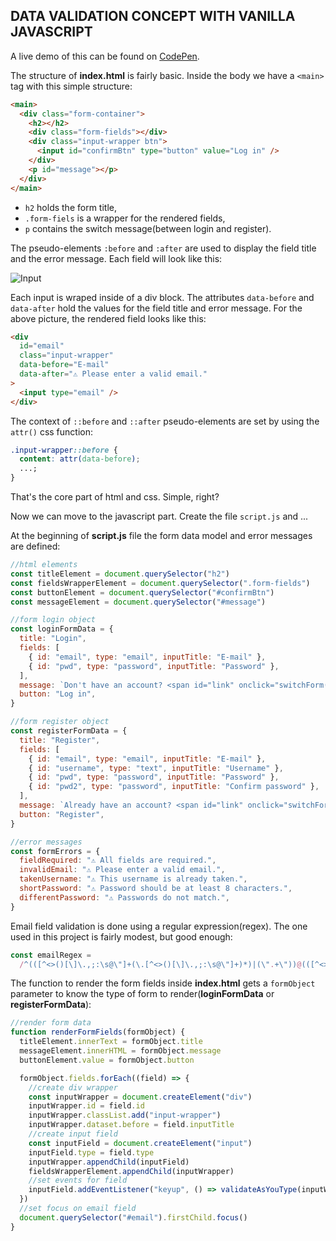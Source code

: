 ## DATA VALIDATION CONCEPT WITH VANILLA JAVASCRIPT

A live demo of this can be found on [CodePen](https://codepen.io/dragostemelie/pen/KKWxwJo).

The structure of **index.html** is fairly basic. Inside the body we have a `<main>` tag with this simple structure:

```html
<main>
  <div class="form-container">
    <h2></h2>
    <div class="form-fields"></div>
    <div class="input-wrapper btn">
      <input id="confirmBtn" type="button" value="Log in" />
    </div>
    <p id="message"></p>
  </div>
</main>
```

- `h2` holds the form title,
- `.form-fiels` is a wrapper for the rendered fields,
- `p` contains the switch message(between login and register).

The pseudo-elements `:before` and `:after` are used to display the field title and the error message. Each field will look like this:

![Input](https://dragostemelie.go.ro/projects/simple-data-validation/img/input-field.JPG)

Each input is wraped inside of a div block. The attributes `data-before` and `data-after` hold the values for the field title and error message. For the above picture, the rendered field looks like this:

```html
<div
  id="email"
  class="input-wrapper"
  data-before="E-mail"
  data-after="⚠ Please enter a valid email."
>
  <input type="email" />
</div>
```

The context of `::before` and `::after` pseudo-elements are set by using the `attr()` css function:

```css
.input-wrapper::before {
  content: attr(data-before);
  ...;
}
```

That's the core part of html and css. Simple, right?

Now we can move to the javascript part. Create the file `script.js` and ...

At the beginning of **script.js** file the form data model and error messages are defined:

```js
//html elements
const titleElement = document.querySelector("h2")
const fieldsWrapperElement = document.querySelector(".form-fields")
const buttonElement = document.querySelector("#confirmBtn")
const messageElement = document.querySelector("#message")

//form login object
const loginFormData = {
  title: "Login",
  fields: [
    { id: "email", type: "email", inputTitle: "E-mail" },
    { id: "pwd", type: "password", inputTitle: "Password" },
  ],
  message: `Don't have an account? <span id="link" onclick="switchForm(this.innerText)">Register</span>`,
  button: "Log in",
}

//form register object
const registerFormData = {
  title: "Register",
  fields: [
    { id: "email", type: "email", inputTitle: "E-mail" },
    { id: "username", type: "text", inputTitle: "Username" },
    { id: "pwd", type: "password", inputTitle: "Password" },
    { id: "pwd2", type: "password", inputTitle: "Confirm password" },
  ],
  message: `Already have an account? <span id="link" onclick="switchForm()">Log in</span>`,
  button: "Register",
}

//error messages
const formErrors = {
  fieldRequired: "⚠ All fields are required.",
  invalidEmail: "⚠ Please enter a valid email.",
  takenUsername: "⚠ This username is already taken.",
  shortPassword: "⚠ Password should be at least 8 characters.",
  differentPassword: "⚠ Passwords do not match.",
}
```

Email field validation is done using a regular expression(regex). The one used in this project is fairly modest, but good enough:

```js
const emailRegex =
  /^(([^<>()[\]\.,;:\s@\"]+(\.[^<>()[\]\.,;:\s@\"]+)*)|(\".+\"))@(([^<>()[\]\.,;:\s@\"]+\.)+[^<>()[\]\.,;:\s@\"]{2,})$/i
```

The function to render the form fields inside **index.html** gets a `formObject` parameter to know the type of form to render(**loginFormData** or **registerFormData**):

```js
//render form data
function renderFormFields(formObject) {
  titleElement.innerText = formObject.title
  messageElement.innerHTML = formObject.message
  buttonElement.value = formObject.button

  formObject.fields.forEach((field) => {
    //create div wrapper
    const inputWrapper = document.createElement("div")
    inputWrapper.id = field.id
    inputWrapper.classList.add("input-wrapper")
    inputWrapper.dataset.before = field.inputTitle
    //create input field
    const inputField = document.createElement("input")
    inputField.type = field.type
    inputWrapper.appendChild(inputField)
    fieldsWrapperElement.appendChild(inputWrapper)
    //set events for field
    inputField.addEventListener("keyup", () => validateAsYouType(inputWrapper))
  })
  //set focus on email field
  document.querySelector("#email").firstChild.focus()
}
```
